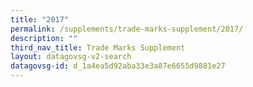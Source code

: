 ```yaml
---
title: "2017"
permalink: /supplements/trade-marks-supplement/2017/
description: ""
third_nav_title: Trade Marks Supplement
layout: datagovsg-v2-search
datagovsg-id: d_1a4ea5d92aba33e3a87e6655d9881e27
---
```

